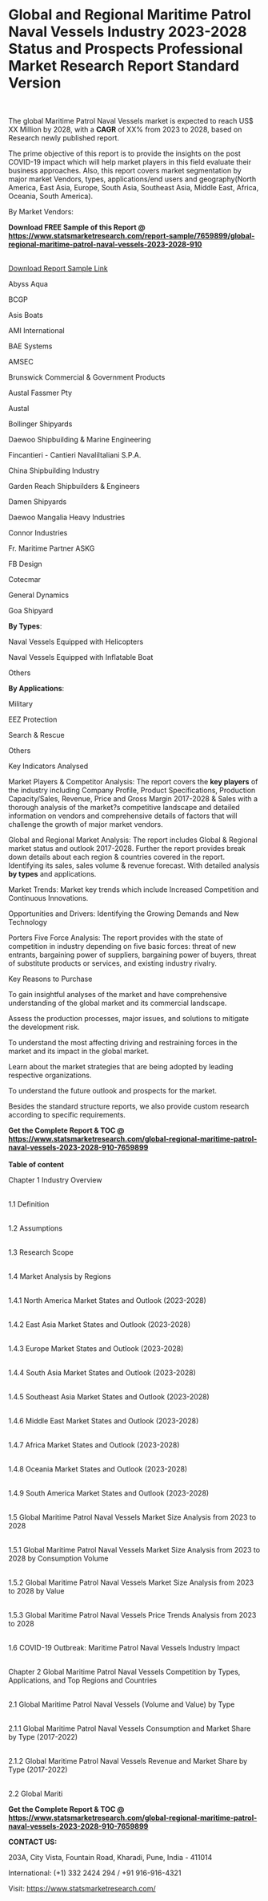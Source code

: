 <h1>Global and Regional Maritime Patrol Naval Vessels Industry 2023-2028 Status and Prospects Professional Market Research Report Standard Version</h1><br/><p>The global Maritime Patrol Naval Vessels market is expected to reach US$ XX Million by 2028, with a <strong>CAGR</strong> of XX% from 2023 to 2028, based on Research newly published report.</p><p>The prime objective of this report is to provide the insights on the post COVID-19 impact which will help market players in this field evaluate their business approaches. Also, this report covers market segmentation by major market Vendors, types, applications/end users and geography(North America, East Asia, Europe, South Asia, Southeast Asia, Middle East, Africa, Oceania, South America).</p><p>By Market Vendors:</p><div><b>Download FREE Sample of this Report @ <a href="https://www.statsmarketresearch.com/download-free-sample/7659899/global-regional-maritime-patrol-naval-vessels-2023-2028-910">https://www.statsmarketresearch.com/report-sample/7659899/global-regional-maritime-patrol-naval-vessels-2023-2028-910</a></b></div><br><p><a href="https://www.statsmarketresearch.com/download-free-sample/7659899/global-regional-maritime-patrol-naval-vessels-2023-2028-910">Download Report Sample Link</a></p><p>Abyss Aqua</p><p>BCGP</p><p>Asis Boats</p><p>AMI International</p><p>BAE Systems</p><p>AMSEC</p><p>Brunswick Commercial & Government Products</p><p>Austal Fassmer Pty</p><p>Austal</p><p>Bollinger Shipyards</p><p>Daewoo Shipbuilding & Marine Engineering</p><p>Fincantieri - Cantieri NavaliItaliani S.P.A.</p><p>China Shipbuilding Industry</p><p>Garden Reach Shipbuilders & Engineers</p><p>Damen Shipyards</p><p>Daewoo Mangalia Heavy Industries</p><p>Connor Industries</p><p>Fr. Maritime Partner ASKG</p><p>FB Design</p><p>Cotecmar</p><p>General Dynamics</p><p>Goa Shipyard</p><p><strong>By Types</strong>:</p><p>Naval Vessels Equipped with Helicopters</p><p>Naval Vessels Equipped with Inflatable Boat</p><p>Others</p><p><strong><strong>By Applications</strong></strong>:</p><p>Military</p><p>EEZ Protection</p><p>Search & Rescue</p><p>Others</p><p>Key Indicators Analysed</p><p>Market Players & Competitor Analysis: The report covers the <strong>key players</strong> of the industry including Company Profile, Product Specifications, Production Capacity/Sales, Revenue, Price and Gross Margin 2017-2028 & Sales with a thorough analysis of the market?s competitive landscape and detailed information on vendors and comprehensive details of factors that will challenge the growth of major market vendors.</p><p>Global and Regional Market Analysis: The report includes Global & Regional market status and outlook 2017-2028. Further the report provides break down details about each region & countries covered in the report. Identifying its sales, sales volume & revenue forecast. With detailed analysis <strong>by types</strong> and applications.</p><p>Market Trends: Market key trends which include Increased Competition and Continuous Innovations.</p><p>Opportunities and Drivers: Identifying the Growing Demands and New Technology</p><p>Porters Five Force Analysis: The report provides with the state of competition in industry depending on five basic forces: threat of new entrants, bargaining power of suppliers, bargaining power of buyers, threat of substitute products or services, and existing industry rivalry.</p><p>Key Reasons to Purchase</p><p>To gain insightful analyses of the market and have comprehensive understanding of the global market and its commercial landscape.</p><p>Assess the production processes, major issues, and solutions to mitigate the development risk.</p><p>To understand the most affecting driving and restraining forces in the market and its impact in the global market.</p><p>Learn about the market strategies that are being adopted by leading respective organizations.</p><p>To understand the future outlook and prospects for the market.</p><p>Besides the standard structure reports, we also provide custom research according to specific requirements.</p><div><b>Get the Complete Report & TOC @ <a href="https://www.statsmarketresearch.com/global-regional-maritime-patrol-naval-vessels-2023-2028-910-7659899">https://www.statsmarketresearch.com/global-regional-maritime-patrol-naval-vessels-2023-2028-910-7659899</a></b></div><br><b>Table of content</b><p>Chapter 1 Industry Overview<br />
 
 <br>1.1 Definition<br />
 
 <br>1.2 Assumptions<br />
 
 <br>1.3 Research Scope<br />
 
 <br>1.4 Market Analysis by Regions<br />
 
 <br>1.4.1 North America Market States and Outlook (2023-2028)<br />
 
 <br>1.4.2 East Asia Market States and Outlook (2023-2028)<br />
 
 <br>1.4.3 Europe Market States and Outlook (2023-2028)<br />
 
 <br>1.4.4 South Asia Market States and Outlook (2023-2028)<br />
 
 <br>1.4.5 Southeast Asia Market States and Outlook (2023-2028)<br />
 
 <br>1.4.6 Middle East Market States and Outlook (2023-2028)<br />
 
 <br>1.4.7 Africa Market States and Outlook (2023-2028)<br />
 
 <br>1.4.8 Oceania Market States and Outlook (2023-2028)<br />
 
 <br>1.4.9 South America Market States and Outlook (2023-2028)<br />
 
 <br>1.5 Global Maritime Patrol Naval Vessels Market Size Analysis from 2023 to 2028<br />
 
 <br>1.5.1 Global Maritime Patrol Naval Vessels Market Size Analysis from 2023 to 2028 by Consumption Volume<br />
 
 <br>1.5.2 Global Maritime Patrol Naval Vessels Market Size Analysis from 2023 to 2028 by Value<br />
 
 <br>1.5.3 Global Maritime Patrol Naval Vessels Price Trends Analysis from 2023 to 2028<br />
 
 <br>1.6 COVID-19 Outbreak: Maritime Patrol Naval Vessels Industry Impact<br />
 
 <br>Chapter 2 Global Maritime Patrol Naval Vessels Competition by Types, Applications, and Top Regions and Countries<br />
 
 <br>2.1 Global Maritime Patrol Naval Vessels (Volume and Value) by Type<br />
 
 <br>2.1.1 Global Maritime Patrol Naval Vessels Consumption and Market Share by Type (2017-2022)<br />
 
 <br>2.1.2 Global Maritime Patrol Naval Vessels Revenue and Market Share by Type (2017-2022)<br />
 
 <br>2.2 Global Mariti<br><div><b>Get the Complete Report & TOC @ <a href="https://www.statsmarketresearch.com/global-regional-maritime-patrol-naval-vessels-2023-2028-910-7659899">https://www.statsmarketresearch.com/global-regional-maritime-patrol-naval-vessels-2023-2028-910-7659899</a></b></div></p>
 
 <b>CONTACT US:</b><br>
 
 203A, City Vista, Fountain Road, Kharadi, Pune, India - 411014 <br>
 
 International: (+1) 332 2424 294 / +91 916-916-4321<br>
 
 Visit: <a href="https://www.statsmarketresearch.com/">https://www.statsmarketresearch.com/</a>
 
 <br>